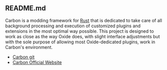 ## README.md

Carbon is a modding framework for [Rust](https://rust.facepunch.com/) that is dedicated to take care of all background processing and execution of customized plugins and extensions in the most optimal way possible. This project is designed to work as close as the way Oxide does, with slight interface adjustments but with the sole purpose of allowing most Oxide-dedicated plugins, work in Carbon's environment.

* [Carbon git](https://github.com/CarbonCommunity/Carbon)
* [Carbon Official Website](https://carbonmod.gg/)
